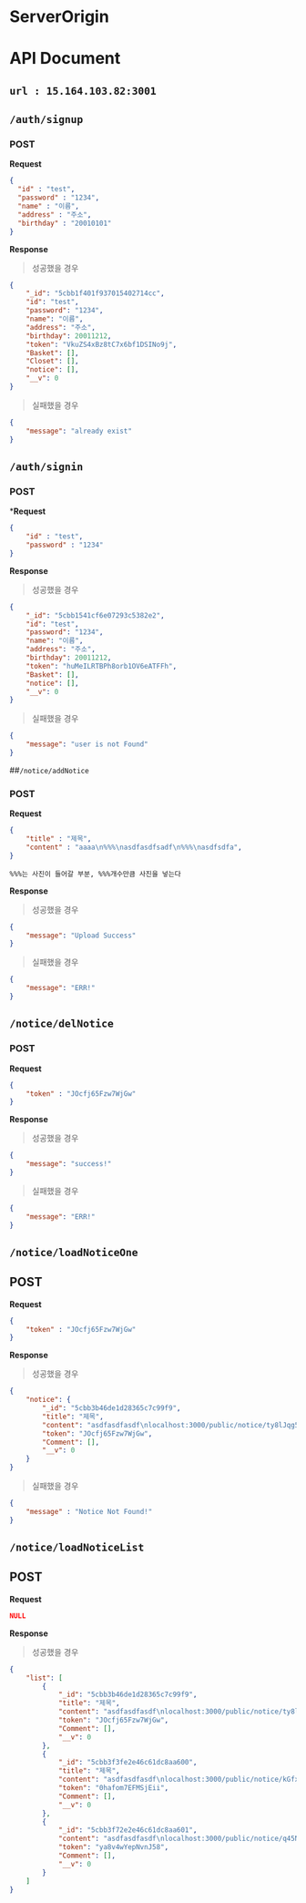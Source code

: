 # ServerOrigin

# API Document
## `url : 15.164.103.82:3001`
## `/auth/signup`
### POST 
**Request**
```json
{
  "id" : "test",
  "password" : "1234",
  "name" : "이름",
  "address" : "주소",
  "birthday" : "20010101"
}
```

**Response**
> 성공했을 경우
```json
{
    "_id": "5cbb1f401f937015402714cc",
    "id": "test",
    "password": "1234",
    "name": "이름",
    "address": "주소",
    "birthday": 20011212,
    "token": "VkuZS4xBz8tC7x6bf1DSINo9j",
    "Basket": [],
    "Closet": [],
    "notice": [],
    "__v": 0
}
```

> 실패했을 경우
```json
{
    "message": "already exist"
}
```

## `/auth/signin`
### POST
***Request**
```json
{
	"id" : "test",
	"password" : "1234"
}
```

**Response**
> 성공했을 경우
```json
{
    "_id": "5cbb1541cf6e07293c5382e2",
    "id": "test",
    "password": "1234",
    "name": "이름",
    "address": "주소",
    "birthday": 20011212,
    "token": "huMeILRTBPh8orb1OV6eATFFh",
    "Basket": [],
    "notice": [],
    "__v": 0
}
```

> 실패했을 경우
```json
{
    "message": "user is not Found"
}
```

##`/notice/addNotice`
### POST 
**Request**
```json
{
    "title" : "제목",
    "content" : "aaaa\n%%%\nasdfasdfsadf\n%%%\nasdfsdfa",
}
```
`%%%는 사진이 들어갈 부분, %%%개수만큼 사진을 넣는다`

**Response**
> 성공했을 경우
```json
{
    "message": "Upload Success"
}
```

> 실패했을 경우
```json
{
    "message": "ERR!"
}
```

## `/notice/delNotice`
### POST
**Request**
```json
{
    "token" : "JOcfj65Fzw7WjGw"
}
```

**Response**
> 성공했을 경우
```json
{
    "message": "success!"
}
```

> 실패했을 경우
```json
{
    "message": "ERR!"
}
```

## `/notice/loadNoticeOne`
## POST
**Request**
```json
{
    "token" : "JOcfj65Fzw7WjGw"
}
```
**Response**
> 성공했을 경우
```json
{
    "notice": {
        "_id": "5cbb3b46de1d28365c7c99f9",
        "title": "제목",
        "content": "asdfasdfasdf\nlocalhost:3000/public/notice/ty8lJqg5EO5dHUjDmkcIXA.PNG\nasdfasdfds\nlocalhost:3000/public/notice/rCPjHFkOo8wInx5gSQBite.PNG\nasdfasdfadsf",
        "token": "JOcfj65Fzw7WjGw",
        "Comment": [],
        "__v": 0
    }
}
```

> 실패했을 경우
```json
{
    "message" : "Notice Not Found!"
}
```

## `/notice/loadNoticeList`
## POST
**Request**
```json
NULL
```

**Response**
> 성공했을 경우
```json
{
    "list": [
        {
            "_id": "5cbb3b46de1d28365c7c99f9",
            "title": "제목",
            "content": "asdfasdfasdf\nlocalhost:3000/public/notice/ty8lJqg5EO5dHUjDmkcIXA.PNG\nasdfasdfds\nlocalhost:3000/public/notice/rCPjHFkOo8wInx5gSQBite.PNG\nasdfasdfadsf",
            "token": "JOcfj65Fzw7WjGw",
            "Comment": [],
            "__v": 0
        },
        {
            "_id": "5cbb3f3fe2e46c61dc8aa600",
            "title": "제목",
            "content": "asdfasdfasdf\nlocalhost:3000/public/notice/kGfx42IcIhr1IqIVUMa8rf.PNG\nasdfasdfds\nlocalhost:3000/public/notice/OsK9iKRL69asootSWVPwd7.PNG\nasdfasdfadsf",
            "token": "0hafom7EFMSjEii",
            "Comment": [],
            "__v": 0
        },
        {
            "_id": "5cbb3f72e2e46c61dc8aa601",
            "content": "asdfasdfasdf\nlocalhost:3000/public/notice/q45NQQGWz25CQADPq7xD2g.PNG\nasdfasdfds\nlocalhost:3000/public/notice/uhR1rzLjCFwUUhV5MNIYFU.PNG\nasdfasdfadsf",
            "token": "ya8v4wYepNvnJ58",
            "Comment": [],
            "__v": 0
        }
    ]
}
```


